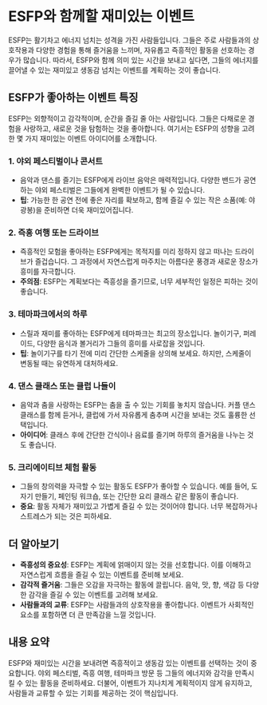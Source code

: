 # ESFP와 함께할 재미있는 이벤트

ESFP는 활기차고 에너지 넘치는 성격을 가진 사람들입니다. 그들은 주로 사람들과의 상호작용과 다양한 경험을 통해 즐거움을 느끼며, 자유롭고 즉흥적인 활동을 선호하는 경우가 많습니다. 따라서, ESFP와 함께 의미 있는 시간을 보내고 싶다면, 그들의 에너지를 끌어낼 수 있는 재미있고 생동감 넘치는 이벤트를 계획하는 것이 좋습니다.

## ESFP가 좋아하는 이벤트 특징

ESFP는 외향적이고 감각적이며, 순간을 즐길 줄 아는 사람입니다. 그들은 다채로운 경험을 사랑하고, 새로운 것을 탐험하는 것을 좋아합니다. 여기서는 ESFP의 성향을 고려한 몇 가지 재미있는 이벤트 아이디어를 소개합니다.

### 1. **야외 페스티벌이나 콘서트**
   - 음악과 댄스를 즐기는 ESFP에게 라이브 음악은 매력적입니다. 다양한 밴드가 공연하는 야외 페스티벌은 그들에게 완벽한 이벤트가 될 수 있습니다.
   - **팁**: 가능한 한 공연 전에 좋은 자리를 확보하고, 함께 즐길 수 있는 작은 소품(예: 야광봉)을 준비하면 더욱 재미있어집니다.

### 2. **즉흥 여행 또는 드라이브**
   - 즉흥적인 모험을 좋아하는 ESFP에게는 목적지를 미리 정하지 않고 떠나는 드라이브가 즐겁습니다. 그 과정에서 자연스럽게 마주치는 아름다운 풍경과 새로운 장소가 흥미를 자극합니다.
   - **주의점**: ESFP는 계획보다는 즉흥성을 즐기므로, 너무 세부적인 일정은 피하는 것이 좋습니다.

### 3. **테마파크에서의 하루**
   - 스릴과 재미를 좋아하는 ESFP에게 테마파크는 최고의 장소입니다. 놀이기구, 퍼레이드, 다양한 음식과 볼거리가 그들의 흥미를 사로잡을 것입니다.
   - **팁**: 놀이기구를 타기 전에 미리 간단한 스케줄을 상의해 보세요. 하지만, 스케줄이 변동될 때는 유연하게 대처하세요.

### 4. **댄스 클래스 또는 클럽 나들이**
   - 음악과 춤을 사랑하는 ESFP는 춤을 출 수 있는 기회를 놓치지 않습니다. 커플 댄스 클래스를 함께 듣거나, 클럽에 가서 자유롭게 춤추며 시간을 보내는 것도 훌륭한 선택입니다.
   - **아이디어**: 클래스 후에 간단한 간식이나 음료를 즐기며 하루의 즐거움을 나누는 것도 좋습니다.

### 5. **크리에이티브 체험 활동**
   - 그들의 창의력을 자극할 수 있는 활동도 ESFP가 좋아할 수 있습니다. 예를 들어, 도자기 만들기, 페인팅 워크숍, 또는 간단한 요리 클래스 같은 활동이 좋습니다.
   - **중요**: 활동 자체가 재미있고 가볍게 즐길 수 있는 것이어야 합니다. 너무 복잡하거나 스트레스가 되는 것은 피하세요.

## 더 알아보기

- **즉흥성의 중요성**: ESFP는 계획에 얽매이지 않는 것을 선호합니다. 이를 이해하고 자연스럽게 흐름을 즐길 수 있는 이벤트를 준비해 보세요.
- **감각적 즐거움**: 그들은 오감을 자극하는 활동에 끌립니다. 음악, 맛, 향, 색감 등 다양한 감각을 즐길 수 있는 이벤트를 고려해 보세요.
- **사람들과의 교류**: ESFP는 사람들과의 상호작용을 좋아합니다. 이벤트가 사회적인 요소를 포함하면 더 큰 만족감을 느낄 것입니다.

## 내용 요약

ESFP와 재미있는 시간을 보내려면 즉흥적이고 생동감 있는 이벤트를 선택하는 것이 중요합니다. 야외 페스티벌, 즉흥 여행, 테마파크 방문 등 그들의 에너지와 감각을 만족시킬 수 있는 활동을 준비하세요. 더불어, 이벤트가 지나치게 계획적이지 않게 유지하고, 사람들과 교류할 수 있는 기회를 제공하는 것이 핵심입니다.